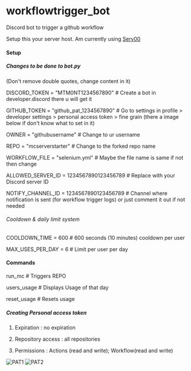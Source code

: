 # workflowtrigger_bot
Discord bot to trigger a github workflow

Setup this your server host. Am currently using [Serv00](https://www.serv00.com/)

#### Setup
##### Changes to be done to bot.py
(Don't remove double quotes, change content in it)

DISCORD_TOKEN = "MTM0NT1234567890"        # Create a bot in developer.discord there u will get it

GITHUB_TOKEN = "github_pat_1234567890"    # Go to  settings in profile > developer settings > personal access token > fine grain (there a image below if don't know what to set in it)

OWNER = "githubusername"                  # Change to ur username 

REPO = "mcserverstarter"                  # Change to the forked repo name

WORKFLOW_FILE = "selenium.yml"            # Maybe the file name is same if not then change


ALLOWED_SERVER_ID = 1234567890123456789  # Replace with your Discord server ID

NOTIFY_CHANNEL_ID = 1234567890123456789  # Channel where notification is sent (for workflow trigger logs) or just comment it out if not needed

###### Cooldown & daily limit system
COOLDOWN_TIME = 600  # 600 seconds (10 minutes) cooldown per user

MAX_USES_PER_DAY = 6  # Limit per user per day

#### Commands

run_mc        # Triggers REPO

users_usage   # Displays Usage of that day 

reset_usage   # Resets usage

##### Creating Personal access token
1) Expiration : no expiration

2) Repository access : all repositories 

3) Permissions : Actions (read and write); Workflow(read and write)
        
![PAT1](https://github.com/dibope/workflowtrigger_bot/blob/main/PAT1.jpg)
![PAT2](https://github.com/dibope/workflowtrigger_bot/blob/main/PAT2.jpg)

